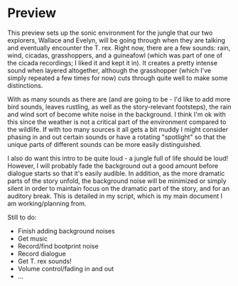 # Preview

This preview sets up the sonic environment for the jungle that our two explorers, Wallace and Evelyn, will be going through when they are talking and eventually encounter the T. rex. Right now, there are a few sounds: rain, wind, cicadas, grasshoppers, and a guineafowl (which was part of one of the cicada recordings; I liked it and kept it in). It creates a pretty intense sound when layered altogether, although the grasshopper (which I've simply repeated a few times for now) cuts through quite well to make some distinctions. 

With as many sounds as there are (and are going to be - I'd like to add more bird sounds, leaves rustling, as well as the story-relevant footsteps), the rain and wind sort of become white noise in the background. I think I'm ok with this since the weather is not a critical part of the environment compared to the wildlife. If with too many sources it all gets a bit muddy I might consider phasing in and out certain sounds or have a rotating "spotlight" so that the unique parts of different sounds can be more easily distinguished.

I also do want this intro to be quite loud - a jungle full of life should be loud! However, I will probably fade the background out a good amount before dialogue starts so that it's easily audible. In addition, as the more dramatic parts of the story unfold, the background noise will be minimized or simply silent in order to maintain focus on the dramatic part of the story, and for an auditory break. This is detailed in my script, which is my main document I am working/planning from.

Still to do:
* Finish adding background noises
* Get music
* Record/find bootprint noise
* Record dialogue
* Get T. rex sounds!
* Volume control/fading in and out
* ...